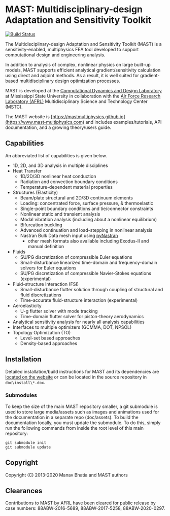 # MAST: Multidisciplinary-design Adaptation and Sensitivity Toolkit

[![Build Status](https://travis-ci.com/MASTmultiphysics/mast-multiphysics.svg?branch=master)](https://travis-ci.com/MASTmultiphysics/mast-multiphysics)

The Multidisciplinary-design Adaptation and Sensitivity Toolkit (MAST) is a sensitivity-enabled, multiphysics FEA tool developed to support computational design and engineering analysis.

In addition to analysis of complex, nonlinear physics on large built-up models, MAST supports efficient analytical gradient/sensitivity calculation using direct and adjoint methods. As a result, it is well suited for gradient-based multidisciplinary design optimization processes.

MAST is developed at the [Computational Dynamics and Design Laboratory](http://bhatia.ae.msstate.edu) at Mississippi State University in collaboration with the [Air Force Research Laboratory (AFRL)](https://www.afresearchlab.com) Multidisciplinary Science and Technology Center (MSTC).

The MAST website is [https://mastmultiphysics.github.io](https://www.mast-multiphysics.com) and includes examples/tutorials, API documentation, and a growing theory/users guide.

## Capabilities
An abbreviated list of capabilities is given below.
- 1D, 2D, and 3D analysis in multiple disciplines
- Heat Transfer
  - 1D/2D/3D nonlinear heat conduction
  - Radiation and convection boundary conditions
  - Temperature-dependent material properties
- Structures (Elasticity)
  - Beam/plate structural and 2D/3D continuum elements
  - Loading: concentrated force, surface pressure, & thermoelastic
  - Single-point boundary conditions and tie/connector constraints
  - Nonlinear static and transient analysis
  - Modal vibration analysis (including about a nonlinear equilibrium)
  - Bifurcation buckling
  - Advanced continuation and load-stepping in nonlinear analysis
  - Nastran Bulk Data mesh input using [pyNastran](http://pynastran-git.readthedocs.io/en/latest/)
    - other mesh formats also available including Exodus-II and manual definition
- Fluids
  - SU/PG discretization of compressible Euler equations
  - Small-disturbance linearized time-domain and frequency-domain solvers for Euler equations
  - SU/PG discretization of compressible Navier-Stokes equations (experimental)
- Fluid-structure Interaction (FSI)
  - Small-disturbance flutter solution through coupling of structural and fluid discretizations
  - Time-accurate fluid-structure interaction (experimental)
- Aeroelasticity
  - U-g flutter solver with mode tracking
  - Time-domain flutter solver for piston-theory aerodynamics
- Analytical sensitivity analysis for nearly all analysis capabilities
- Interfaces to multiple optimizers (GCMMA, DOT, NPSOL)
- Topology Optimization (TO)
  - Level-set based approaches
  - Density-based approaches

## Installation
Detailed installation/build instructions for MAST and its dependencies are [located on the website](https://www.mast-multiphysics.com/_install.html) or can be located in the source repository in `doc\install\*.dox`.

### Submodules
To keep the size of the main MAST repository smaller, a git submodule is used 
to store large media/assets such as images and animations used for the documentation 
in a separate repo (doc/assets). To build the documentation locally, you must update
the submodule. To do this, simply run the following commands from inside the root
level of this main repository:
```
git submodule init
git submodule update
```

## Copyright
Copyright (C) 2013-2020  Manav Bhatia and MAST authors

## Clearances
Contributions to MAST by AFRL have been cleared for public release by case numbers: 88ABW-2016-5689, 88ABW-2017-5258, 88ABW-2020-0297.